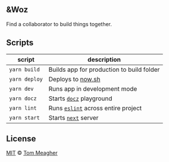 ## &Woz

Find a collaborator to build things together.

## Scripts

| script        | description                                                |
| ------------- | ---------------------------------------------------------- |
| `yarn build`  | Builds app for production to build folder                  |
| `yarn deploy` | Deploys to [now.sh](https://zeit.co/now)                   |
| `yarn dev`    | Runs app in development mode                               |
| `yarn docz`   | Starts [`docz`](https://www.docz.site/) playground         |
| `yarn lint`   | Runs [`eslint`](https://eslint.org/) across entire project |
| `yarn start`  | Starts [`next`](https://nextjs.org) server                 |

## License

[MIT](LICENSE) © [Tom Meagher](https://meagher.co)
